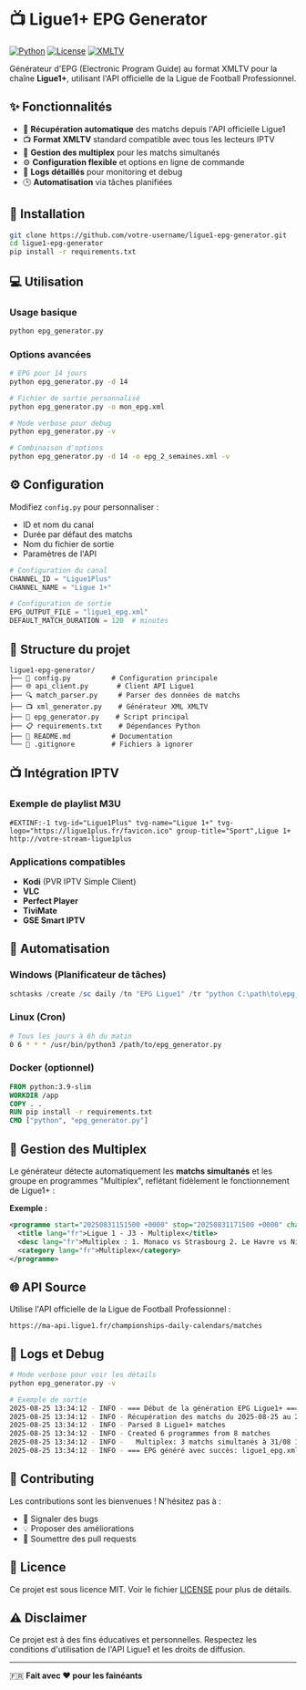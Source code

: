 # 📺 Ligue1+ EPG Generator

[![Python](https://img.shields.io/badge/Python-3.7%2B-blue)](https://www.python.org/)
[![License](https://img.shields.io/badge/License-MIT-green.svg)](LICENSE)
[![XMLTV](https://img.shields.io/badge/Format-XMLTV-orange)](http://xmltv.org/)

Générateur d'EPG (Electronic Program Guide) au format XMLTV pour la chaîne **Ligue1+**, utilisant l'API officielle de la Ligue de Football Professionnel.

## ✨ Fonctionnalités

- 🔄 **Récupération automatique** des matchs depuis l'API officielle Ligue1
- 📺 **Format XMLTV** standard compatible avec tous les lecteurs IPTV
- 🔀 **Gestion des multiplex** pour les matchs simultanés
- ⚙️ **Configuration flexible** et options en ligne de commande
- 📝 **Logs détaillés** pour monitoring et debug
- 🕒 **Automatisation** via tâches planifiées

## 🚀 Installation

```bash
git clone https://github.com/votre-username/ligue1-epg-generator.git
cd ligue1-epg-generator
pip install -r requirements.txt
```

## 💻 Utilisation

### Usage basique
```bash
python epg_generator.py
```

### Options avancées
```bash
# EPG pour 14 jours
python epg_generator.py -d 14

# Fichier de sortie personnalisé
python epg_generator.py -o mon_epg.xml

# Mode verbose pour debug
python epg_generator.py -v

# Combinaison d'options
python epg_generator.py -d 14 -o epg_2_semaines.xml -v
```

## ⚙️ Configuration

Modifiez `config.py` pour personnaliser :
- ID et nom du canal
- Durée par défaut des matchs
- Nom du fichier de sortie
- Paramètres de l'API

```python
# Configuration du canal
CHANNEL_ID = "Ligue1Plus"
CHANNEL_NAME = "Ligue 1+"

# Configuration de sortie
EPG_OUTPUT_FILE = "ligue1_epg.xml"
DEFAULT_MATCH_DURATION = 120  # minutes
```

## 📁 Structure du projet

```
ligue1-epg-generator/
├── 📄 config.py          # Configuration principale
├── 🌐 api_client.py       # Client API Ligue1
├── 🔍 match_parser.py     # Parser des données de matchs
├── 📺 xml_generator.py    # Générateur XML XMLTV
├── 🚀 epg_generator.py    # Script principal
├── 📋 requirements.txt    # Dépendances Python
├── 📖 README.md          # Documentation
└── 🙈 .gitignore         # Fichiers à ignorer
```

## 📺 Intégration IPTV

### Exemple de playlist M3U
```m3u
#EXTINF:-1 tvg-id="Ligue1Plus" tvg-name="Ligue 1+" tvg-logo="https://ligue1plus.fr/favicon.ico" group-title="Sport",Ligue 1+
http://votre-stream-ligue1plus
```

### Applications compatibles
- **Kodi** (PVR IPTV Simple Client)
- **VLC** 
- **Perfect Player**
- **TiviMate**
- **GSE Smart IPTV**

## 🔄 Automatisation

### Windows (Planificateur de tâches)
```powershell
schtasks /create /sc daily /tn "EPG Ligue1" /tr "python C:\path\to\epg_generator.py" /st 06:00
```

### Linux (Cron)
```bash
# Tous les jours à 6h du matin
0 6 * * * /usr/bin/python3 /path/to/epg_generator.py
```

### Docker (optionnel)
```dockerfile
FROM python:3.9-slim
WORKDIR /app
COPY . .
RUN pip install -r requirements.txt
CMD ["python", "epg_generator.py"]
```

## 🔀 Gestion des Multiplex

Le générateur détecte automatiquement les **matchs simultanés** et les groupe en programmes "Multiplex", reflétant fidèlement le fonctionnement de Ligue1+ :

**Exemple :**
```xml
<programme start="20250831151500 +0000" stop="20250831171500 +0000" channel="Ligue1Plus">
  <title lang="fr">Ligue 1 - J3 - Multiplex</title>
  <desc lang="fr">Multiplex : 1. Monaco vs Strasbourg 2. Le Havre vs Nice 3. Paris FC vs Metz</desc>
  <category lang="fr">Multiplex</category>
</programme>
```

## 🌐 API Source

Utilise l'API officielle de la Ligue de Football Professionnel :
```
https://ma-api.ligue1.fr/championships-daily-calendars/matches
```

## 📝 Logs et Debug

```bash
# Mode verbose pour voir les détails
python epg_generator.py -v

# Exemple de sortie
2025-08-25 13:34:12 - INFO - === Début de la génération EPG Ligue1+ ===
2025-08-25 13:34:12 - INFO - Récupération des matchs du 2025-08-25 au 2025-09-01
2025-08-25 13:34:12 - INFO - Parsed 8 Ligue1+ matches
2025-08-25 13:34:12 - INFO - Created 6 programmes from 8 matches
2025-08-25 13:34:12 - INFO -   Multiplex: 3 matchs simultanés à 31/08 15:15
2025-08-25 13:34:12 - INFO - === EPG généré avec succès: ligue1_epg.xml ===
```

## 🤝 Contributing

Les contributions sont les bienvenues ! N'hésitez pas à :
- 🐛 Signaler des bugs
- 💡 Proposer des améliorations
- 🔧 Soumettre des pull requests

## 📄 Licence

Ce projet est sous licence MIT. Voir le fichier [LICENSE](LICENSE) pour plus de détails.

## ⚠️ Disclaimer

Ce projet est à des fins éducatives et personnelles. Respectez les conditions d'utilisation de l'API Ligue1 et les droits de diffusion.

---

🇫🇷 **Fait avec ❤️ pour les fainéants**
